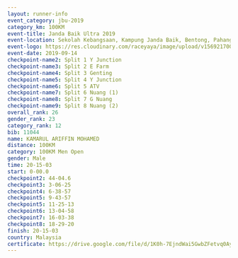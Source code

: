 ```yaml
---
layout: runner-info 
event_category: jbu-2019 
category_km: 100KM 
event-title: Janda Baik Ultra 2019  
event-location: Sekolah Kebangsaan, Kampung Janda Baik, Bentong, Pahang, Malaysia 
event-logo: https://res.cloudinary.com/raceyaya/image/upload/v1569217009/logo/janda-baik_vch1pc.jpg 
event-date: 2019-09-14 
checkpoint-name2: Split 1 Y Junction 
checkpoint-name3: Split 2 E Farm 
checkpoint-name4: Split 3 Genting 
checkpoint-name5: Split 4 Y Junction 
checkpoint-name6: Split 5 ATV 
checkpoint-name7: Split 6 Nuang (1) 
checkpoint-name8: Split 7 G Nuang 
checkpoint-name9: Split 8 Nuang (2) 
overall_rank: 26
gender_rank: 23
category_rank: 12
bib: 11044
name: KAMARUL ARIFFIN MOHAMED
distance: 100KM
category: 100KM Men Open
gender: Male
time: 20-15-03
start: 0-00.0
checkpoint2: 44-04.6
checkpoint3: 3-06-25
checkpoint4: 6-38-57
checkpoint5: 9-43-57
checkpoint5: 11-25-13
checkpoint6: 13-04-58
checkpoint7: 16-03-38
checkpoint8: 18-29-20
finish: 20-15-03
country: Malaysia
certificate: https://drive.google.com/file/d/1K0h-7EjndWai5GwbZFetvq0AynTQTnXj/view?usp=sharing
---
```

